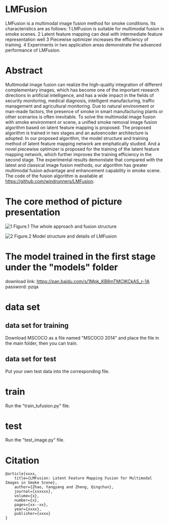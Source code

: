 # LMFusion
LMFusion is a multimodal image fusion method for smoke conditions. Its characteristics are as follows:
1 LMFusion is suitable for multimodal  fusion in smoke scenes.
2 Latent feature mapping can deal with intermediate feature representation well
3 Piecewise optimizer increases the efficiency of training.
4 Experiments in two application areas demonstrate the advanced performance of LMFusion.

# Abstract
Multimodal image fusion can realize the high-quality integration of different complementary images, which has become one of the important research directions in artificial intelligence, and has a wide impact in the fields of security monitoring, medical diagnosis, intelligent manufacturing, traffic management and agricultural monitoring. Due to natural environment or man-made factors, the presence of smoke in smart manufacturing plants or other scenarios is often inevitable. To solve the multimodal image fusion with smoke environment or scene, a unified smoke removal image fusion algorithm based on latent feature mapping is proposed. The proposed algorithm is trained in two stages and an autoencoder architecture is adopted. In our proposed algorithm, the model structure and training method of latent feature mapping network are emphatically studied. And a novel piecewise optimizer is proposed for the training of the latent feature mapping network, which further improves the training efficiency in the second stage. The experimental results demonstate that compared with the latest and classical image fusion methods, our algorithm has greater multimodal fusion advantage and enhancement capability in smoke scene. The code of the fusion algorithm is available at https://github.com/windrunners/LMFusion.

# The core method of picture presentation
![1](https://github.com/user-attachments/assets/9901e1bd-17da-419a-8a5b-24934ddcf877)
Figure.1 The whole approach and fusion structure

![2](https://github.com/user-attachments/assets/fd466d85-4fd6-4cd3-be2f-12186916c571)
Figure.2 Model structure and details of LMFusion

# The model trained in the first stage under the "models" folder
download link: https://pan.baidu.com/s/1Mpk_KB8mTMCIKCkAS_r-1A 
password: pzqa

# data set
## data set for training
Download MSCOCO as a file named "MSCOCO 2014" and place the file in the main folder, then you can train.

## data set for test
Put your own test data into the corresponding file.


# train
Run the "train_tufusion.py" file.


# test
Run the "test_image.py" file.


# Citation
```
@article{xxxx,
    title={LMFusion: Latent Feature Mapping Fusion for Multimodal Images in Smoke Scene},
    author={Zhao, Yangyang and Zheng, Qingchun},
    journal={xxxxxx},
    volume={x},
    number={x},
    pages={xx--xx},
    year={xxxx},
    publisher={xxxx}
}
```
